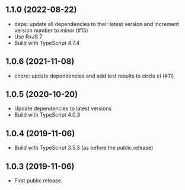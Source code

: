 ## 1.1.0 (2022-08-22)
* deps: update all dependencies to their latest version and increment version number to minor (#15)
* Use RxJS 7
* Build with TypeScript 4.7.4

## 1.0.6 (2021-11-08)
* chore: update dependencies and add test results to circle ci (#11)

## 1.0.5 (2020-10-20)
* Update dependencies to latest versions
* Build with TypeScript 4.0.3

## 1.0.4 (2019-11-06)
* Build with TypeScript 3.5.3 (as before the public release)

## 1.0.3 (2019-11-06)
* First public release.
